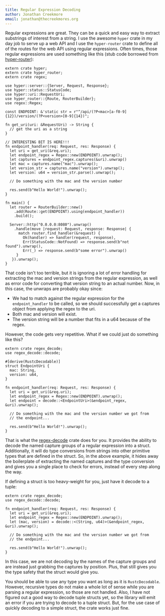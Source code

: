 ```yaml
---
title: Regular Expression Decoding
author: Jonathan Creekmore
email: jonathan@thecreekmores.org
---
```


Regular expressions are great. They can be a quick and easy way to extract
substrings of interest from a string. I use the awesome `hyper` crate in my
day job to serve up a web API and I use the `hyper-router` crate to define
all of the routes for the web API using regular expressions. Often times, those
regular expressions are used something like this (stub code borrowed from
[hyper-router](https://github.com/marad/hyper-router)):

~~~~~ { .rust .numberLines }
extern crate hyper;
extern crate hyper_router;
extern crate regex;

use hyper::server::{Server, Request, Response};
use hyper::status::StatusCode;
use hyper::uri::RequestUri;
use hyper_router::{Route, RouterBuilder};
use regex::Regex;

const ENDPOINT: &'static str = r"^/api/(?P<mac>[a-f0-9]{12})/version/(?P<version>[0-9]{14})";

fn get_uri(uri: &RequestUri) -> String {
  // get the uri as a string
}

// INTERESTING BIT IS HERE!!!
fn endpoint_handler(req: Request, res: Response) {
  let uri = get_uri(&req.uri);
  let endpoint_regex = Regex::new(ENDPOINT).unwrap();
  let captures = endpoint_regex.captures(&uri).unwrap()
  let mac = captures.name("mac").unwrap();
  let version_str = captures.name("version").unwrap();
  let version: u64 = version_str.parse().unwrap();

  // Do something with the mac and the version number

  res.send(b"Hello World!").unwrap();
}

fn main() {
  let router = RouterBuilder::new()
    .add(Route::get(ENDPOINT).using(endpoint_handler))
    .build();

  Server::http("0.0.0.0:8080").unwrap()
    .handle(move |request: Request, response: Response| {
      match router.find_handler(&request) {
        Ok(handler) => handler(request, response),
        Err(StatusCode::NotFound) => response.send(b"not found").unwrap(),
        Err(_) => response.send(b"some error").unwrap()
     }
   }).unwrap();
}

~~~~~

That code isn't too terrible, but it is ignoring a lot of error handling for extracting the mac and
version strings from the regular expression, as well as error code for converting that version
string to an actual number. Now, in this case, the unwraps are probably okay since:

* We had to match against the regular expression for the `endpoint_handler` to be called, so
we should successfully get a captures object from applying the regex to the uri.
* Both mac and version will exist.
* The version string will be a number that fits in a u64 because of the regex.

However, the code gets very repetitive. What if we could just do something like this?

~~~~~ { .rust .numberLines }
extern crate regex_decode;
use regex_decode::decode;

#[derive(RustcDecodable)]
struct EndpointUri {
  mac: String,
  version: u64,
}

fn endpoint_handler(req: Request, res: Response) {
  let uri = get_uri(&req.uri);
  let endpoint_regex = Regex::new(ENDPOINT).unwrap();
  let endpoint = decode::<EndpointUri>(&endpoint_regex, &uri).unwrap();

  // Do something with the mac and the version number we got from
  // the endpoint...

  res.send(b"Hello World!").unwrap();
}
~~~~~

That is what the [regex-decode](https://github.com/jcreekmore/regex-decode) crate does for you.
It provides the ability to decode the named capture groups of a regular expression into a struct.
Additionally, it will do type conversions from strings into other primitive types that are defined
in the struct. So, in the above example, it hides away the boilerplate of extracting the named
captures and the type conversion and gives you a single place to check for errors, instead of every
step along the way.

If defining a struct is too heavy-weight for you, just have it decode to a tuple:

~~~~~ { .rust .numberLines }
extern crate regex_decode;
use regex_decode::decode;

fn endpoint_handler(req: Request, res: Response) {
  let uri = get_uri(&req.uri);
  let endpoint_regex = Regex::new(ENDPOINT).unwrap();
  let (mac, version) = decode::<(String, u64)>(&endpoint_regex, &uri).unwrap();

  // Do something with the mac and the version number we got from
  // the endpoint...

  res.send(b"Hello World!").unwrap();
}
~~~~~

In this case, we are not decoding by the names of the capture groups and are instead just grabbing
the captures by position. Plus, that still gives you the type safety that the struct would give you.

You should be able to use any type you want as long as it is `RustcDecodable`. However, recursive types
do not make a whole lot of sense while you are parsing a regular expression, so those are not handled.
Also, I have not figured out a good way to decode tuple structs yet, so the library will emit an error
if you are trying to decode to a tuple struct. But, for the use case of quickly decoding to a simple
struct, the crate works just fine.

